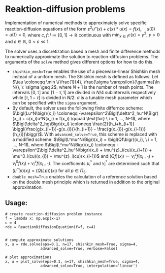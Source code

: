 # Reaktion-diffusion problems

Implementation of numerical methods to approximately solve specific reaction-diffusion equations of the form $\varepsilon^2 u''(x) + c(x)*u(x) = f(x), \quad u(0) = u(1) = 0$, where $c, f \colon I \coloneqq [0, 1] \rightarrow \mathbb{R}$ continuous with $\min_{x \in I} c(x) = \gamma^2, \: \gamma > 0$ and $\varepsilon \in \mathbb{R}, \: 0 < \varepsilon \ll 1$.

The solver uses a discretization based a mesh and finite difference methods to numerically approximate the solution to reaction-diffusion problems. The arguments of the `solve` method gives different options for how to do this. 

- `shishkin_mesh=True` enables the use of a piecewise-linear Shishkin mesh instead of a uniform mesh. The Shishkin mesh is defined as follows: Let  $\tau \coloneqq \min \{\frac{1}{4}, \frac{\sigma \varepsilon}{\gamma}\ln N\}, \: \sigma \geq 2$, where $N+1$ is the number of mesh points. The intervals $[0, \tau]$ and $[1- \tau, 1]$ are divided in $N/4$ subintervals respectively while $[\tau, 1- \tau]$ is divided in $N/2$. $\sigma$ is a tunable mesh parameter which can be specified with the `sigma` argument.
- By default, the solver uses the following finite differnce scheme: $\bigl(Lu^N\bigr)(x_i) \coloneqq -\varepsilon^2\Bigl(\delta^2_hu^N\Bigr)(x_i) + c(x_i)u^N(x_i) = f(x_i) \qquad \text{for} \ i = 1, ..., N-1$, where $\Bigl(\delta^2_hg\Bigr)(x_i) \coloneqq \frac{2}{h_i+h_{i+1}} \biggl(\frac{g(x_{i+1})-g(x_{i})}{h_{i+1}} - \frac{g(x_{i})-g(x_{i-1})}{h_{i}}\biggr)$. With `advanced_solve=True`, this scheme is replaced with a modified scheme: $\Bigl(L^mu^N\Bigr)(x_i) = \bigl(Qf\bigr)(x_i), \ i = 1, ..., N-1$, where $\Bigl(L^mu^N\Bigr)(x_i) \coloneqq -\varepsilon^2\bigl(\delta^2_hu^N\bigr)(x_i) + \mu^{z}_i(cu)(x_{i+1}) + \mu^0_i(cu)(x_{i}) + \mu^{z}_i(cu)(x_{i-1})$ and $\bigl(Qf\bigr)(x_i) \coloneqq  \nu^{z}_if(x_{i+1}) + \nu^0_if(x_{i}) + \nu^{z}_if(x_{i-1})$. The coefficients $\mu^{*}_i$ and $\nu^{*}_i$ are determined such that $\bigl(L^mp\bigr)(x_i) = \bigl(Q(Lp)\bigr)(x_i)$ for all $p \in \Pi_5$.
- `double_mesh=True` enables the calculation of a reference solution based on the double mesh principle which is returned in addition to the original approximation.

## Usage:

```
# create reaction-diffusion problem instance
f = lambda x: np.exp(x-1) 
c = 4
rde = ReactionDiffusionEquation(f=f, c=4)


# compute approximate solutions
x, u = rde.solve(eps=0.1, n=17, shishkin_mesh=True, sigma=4, 
                advanced_solve=True, verbose=False)

# plot approximations
x, u = plot_solve(eps=0.1, n=17, shishkin_mesh=True, sigma=4, 
                advanced_solve=True, interpolation='linear')
```


